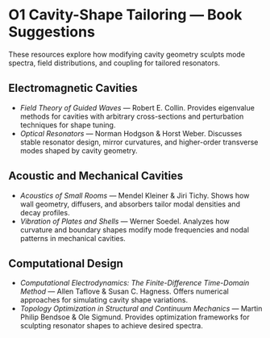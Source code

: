 # O1 Cavity-Shape Tailoring — Book Suggestions

These resources explore how modifying cavity geometry sculpts mode spectra, field distributions, and coupling for tailored resonators.

## Electromagnetic Cavities
- *Field Theory of Guided Waves* — Robert E. Collin. Provides eigenvalue methods for cavities with arbitrary cross-sections and perturbation techniques for shape tuning.
- *Optical Resonators* — Norman Hodgson & Horst Weber. Discusses stable resonator design, mirror curvatures, and higher-order transverse modes shaped by cavity geometry.

## Acoustic and Mechanical Cavities
- *Acoustics of Small Rooms* — Mendel Kleiner & Jiri Tichy. Shows how wall geometry, diffusers, and absorbers tailor modal densities and decay profiles.
- *Vibration of Plates and Shells* — Werner Soedel. Analyzes how curvature and boundary shapes modify mode frequencies and nodal patterns in mechanical cavities.

## Computational Design
- *Computational Electrodynamics: The Finite-Difference Time-Domain Method* — Allen Taflove & Susan C. Hagness. Offers numerical approaches for simulating cavity shape variations.
- *Topology Optimization in Structural and Continuum Mechanics* — Martin Philip Bendsoe & Ole Sigmund. Provides optimization frameworks for sculpting resonator shapes to achieve desired spectra.
